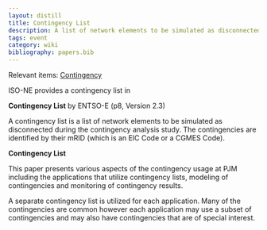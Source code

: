 ```yaml
---
layout: distill
title: Contingency List
description: A list of network elements to be simulated as disconnected.
tags: event
category: wiki
bibliography: papers.bib
---
```


Relevant items: [Contingency](/wiki/contingency)

ISO-NE provides a contingency list in <d-cite key="isone2024op19j"></d-cite>

**Contingency List** by ENTSO-E <d-cite key="entsoe2019crac"></d-cite> (p8, Version 2.3)

A contingency list is a list of network elements to be simulated as disconnected during the contingency analysis study.
The contingencies are identified by their mRID (which is an EIC Code or a CGMES Code).

**Contingency List** <d-cite key="baranowski2012operational"></d-cite>

This paper presents various aspects of the contingency usage at PJM including the applications that utilize contingency lists, 
modeling of contingencies and monitoring of contingency results.

A separate contingency list is utilized for each application. 
Many of the contingencies are common however each application may use a subset of contingencies and may also have contingencies that are of special interest.

